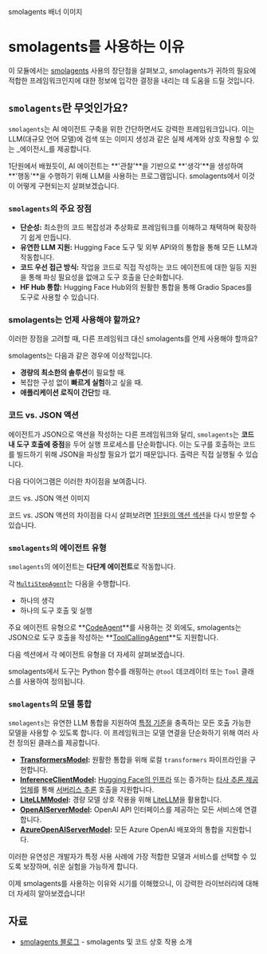 smolagents 배너 이미지

# smolagents를 사용하는 이유

이 모듈에서는 [smolagents](https://huggingface.co/docs/smolagents/en/index) 사용의 장단점을 살펴보고, smolagents가 귀하의 필요에 적합한 프레임워크인지에 대한 정보에 입각한 결정을 내리는 데 도움을 드릴 것입니다.

## `smolagents`란 무엇인가요?

`smolagents`는 AI 에이전트 구축을 위한 간단하면서도 강력한 프레임워크입니다. 이는 LLM(대규모 언어 모델)에 검색 또는 이미지 생성과 같은 실제 세계와 상호 작용할 수 있는 _에이전시_를 제공합니다.

1단원에서 배웠듯이, AI 에이전트는 **'관찰'**을 기반으로 **'생각'**을 생성하여 **'행동'**을 수행하기 위해 LLM을 사용하는 프로그램입니다. smolagents에서 이것이 어떻게 구현되는지 살펴보겠습니다.

### `smolagents`의 주요 장점
- **단순성:** 최소한의 코드 복잡성과 추상화로 프레임워크를 이해하고 채택하며 확장하기 쉽게 만듭니다.
- **유연한 LLM 지원:** Hugging Face 도구 및 외부 API와의 통합을 통해 모든 LLM과 작동합니다.
- **코드 우선 접근 방식:** 작업을 코드로 직접 작성하는 코드 에이전트에 대한 일등 지원을 통해 파싱 필요성을 없애고 도구 호출을 단순화합니다.
- **HF Hub 통합:** Hugging Face Hub와의 원활한 통합을 통해 Gradio Spaces를 도구로 사용할 수 있습니다.

### smolagents는 언제 사용해야 할까요?

이러한 장점을 고려할 때, 다른 프레임워크 대신 smolagents를 언제 사용해야 할까요?

smolagents는 다음과 같은 경우에 이상적입니다.
- **경량의 최소한의 솔루션**이 필요할 때.
- 복잡한 구성 없이 **빠르게 실험**하고 싶을 때.
- **애플리케이션 로직이 간단**할 때.

### 코드 vs. JSON 액션
에이전트가 JSON으로 액션을 작성하는 다른 프레임워크와 달리, `smolagents`는 **코드 내 도구 호출에 중점**을 두어 실행 프로세스를 단순화합니다. 이는 도구를 호출하는 코드를 빌드하기 위해 JSON을 파싱할 필요가 없기 때문입니다. 출력은 직접 실행될 수 있습니다.

다음 다이어그램은 이러한 차이점을 보여줍니다.

코드 vs. JSON 액션 이미지

코드 vs. JSON 액션의 차이점을 다시 살펴보려면 [1단원의 액션 섹션](https://huggingface.co/learn/agents-course/unit1/actions#actions-enabling-the-agent-to-engage-with-its-environment)을 다시 방문할 수 있습니다.

### `smolagents`의 에이전트 유형

`smolagents`의 에이전트는 **다단계 에이전트**로 작동합니다.

각 [`MultiStepAgent`](https://huggingface.co/docs/smolagents/main/en/reference/agents#smolagents.MultiStepAgent)는 다음을 수행합니다.
- 하나의 생각
- 하나의 도구 호출 및 실행

주요 에이전트 유형으로 **[CodeAgent](https://huggingface.co/docs/smolagents/main/en/reference/agents#smolagents.CodeAgent)**를 사용하는 것 외에도, smolagents는 JSON으로 도구 호출을 작성하는 **[ToolCallingAgent](https://huggingface.co/docs/smolagents/main/en/reference/agents#smolagents.ToolCallingAgent)**도 지원합니다.

다음 섹션에서 각 에이전트 유형을 더 자세히 살펴보겠습니다.

<Tip>
smolagents에서 도구는 Python 함수를 래핑하는 <code>@tool</code> 데코레이터 또는 <code>Tool</code> 클래스를 사용하여 정의됩니다.
</Tip>

### `smolagents`의 모델 통합
`smolagents`는 유연한 LLM 통합을 지원하여 [특정 기준](https://huggingface.co/docs/smolagents/main/en/reference/models)을 충족하는 모든 호출 가능한 모델을 사용할 수 있도록 합니다. 이 프레임워크는 모델 연결을 단순화하기 위해 여러 사전 정의된 클래스를 제공합니다.

- **[TransformersModel](https://huggingface.co/docs/smolagents/main/en/reference/models#smolagents.TransformersModel):** 원활한 통합을 위해 로컬 `transformers` 파이프라인을 구현합니다.
- **[InferenceClientModel](https://huggingface.co/docs/smolagents/main/en/reference/models#smolagents.InferenceClientModel):** [Hugging Face의 인프라](https://huggingface.co/docs/api-inference/index) 또는 증가하는 [타사 추론 제공업체](https://huggingface.co/docs/huggingface_hub/main/en/guides/inference#supported-providers-and-tasks)를 통해 [서버리스 추론](https://huggingface.co/docs/huggingface_hub/main/en/guides/inference) 호출을 지원합니다.
- **[LiteLLMModel](https://huggingface.co/docs/smolagents/main/en/reference/models#smolagents.LiteLLMModel):** 경량 모델 상호 작용을 위해 [LiteLLM](https://www.litellm.ai/)을 활용합니다.
- **[OpenAIServerModel](https://huggingface.co/docs/smolagents/main/en/reference/models#smolagents.OpenAIServerModel):** OpenAI API 인터페이스를 제공하는 모든 서비스에 연결합니다.
- **[AzureOpenAIServerModel](https://huggingface.co/docs/smolagents/main/en/reference/models#smolagents.AzureOpenAIServerModel):** 모든 Azure OpenAI 배포와의 통합을 지원합니다.

이러한 유연성은 개발자가 특정 사용 사례에 가장 적합한 모델과 서비스를 선택할 수 있도록 보장하며, 쉬운 실험을 가능하게 합니다.

이제 smolagents를 사용하는 이유와 시기를 이해했으니, 이 강력한 라이브러리에 대해 더 자세히 알아보겠습니다!

## 자료

- [smolagents 블로그](https://huggingface.co/blog/smolagents) - smolagents 및 코드 상호 작용 소개